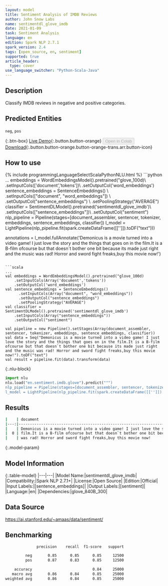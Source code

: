 ```yaml
---
layout: model
title: Sentiment Analysis of IMDB Reviews
author: John Snow Labs
name: sentimentdl_glove_imdb
date: 2021-01-09
task: Sentiment Analysis
language: en
edition: Spark NLP 2.7.1
spark_version: 2.4
tags: [open_source, en, sentiment]
supported: true
article_header:
  type: cover
use_language_switcher: "Python-Scala-Java"
---
```


## Description

Classify IMDB reviews in negative and positive categories.

## Predicted Entities

`neg`, `pos`

{:.btn-box}
[Live Demo](https://demo.johnsnowlabs.com/public/SENTIMENT_EN/){:.button.button-orange}
<button class="button button-orange" disabled>Open in Colab</button>
[Download](https://s3.amazonaws.com/auxdata.johnsnowlabs.com/public/models/sentimentdl_glove_imdb_en_2.7.1_2.4_1610208660282.zip){:.button.button-orange.button-orange-trans.arr.button-icon}

## How to use



<div class="tabs-box" markdown="1">
{% include programmingLanguageSelectScalaPythonNLU.html %}
```python
...
embeddings = WordEmbeddingsModel().pretrained("glove_100d)\
    .setInputCols(['document','tokens'])\
    .setOutputCol('word_embeddings')
sentence_embeddings = SentenceEmbeddings() \
      .setInputCols(["document", "word_embeddings"]) \
      .setOutputCol("sentence_embeddings") \
      .setPoolingStrategy("AVERAGE")
classifier = SentimentDLModel().pretrained('sentimentdl_glove_imdb')\
    .setInputCols(["sentence_embeddings"])\
    .setOutputCol("sentiment")
nlp_pipeline = Pipeline(stages=[document_assembler, sentencer, tokenizer, embeddings, sentence_embeddings, classifier])
l_model = LightPipeline(nlp_pipeline.fit(spark.createDataFrame([['']]).toDF("text")))

annotations = l_model.fullAnnotate('Demonicus is a movie turned into a video game! I just love the story and the things that goes on in the film.It is a B-film ofcourse but that doesn`t bother one bit because its made just right and the music was rad! Horror and sword fight freaks,buy this movie now!')
```

```scala
...
val embeddings = WordEmbeddingsModel().pretrained("glove_100d)
    .setInputCols(Array('document','tokens'))
    .setOutputCol('word_embeddings')
val sentence_embeddings = SentenceEmbeddings()
      .setInputCols(Array("document", "word_embeddings"))
      .setOutputCol("sentence_embeddings")
      .setPoolingStrategy("AVERAGE")
val classifier = SentimentDLModel().pretrained('sentimentdl_glove_imdb')
    .setInputCols(Array("sentence_embeddings"))
    .setOutputCol("sentiment")

val pipeline = new Pipeline().setStages(Array(document_assembler, sentencer, tokenizer, embeddings, sentence_embeddings, classifier))
val data = Seq("Demonicus is a movie turned into a video game! I just love the story and the things that goes on in the film.It is a B-film ofcourse but that doesn`t bother one bit because its made just right and the music was rad! Horror and sword fight freaks,buy this movie now!").toDF("text")
val result = pipeline.fit(data).transform(data)
```



{:.nlu-block}
```python
import nlu
nlu.load("en.sentiment.imdb.glove").predict(""")
nlp_pipeline = Pipeline(stages=[document_assembler, sentencer, tokenizer, embeddings, sentence_embeddings, classifier])
l_model = LightPipeline(nlp_pipeline.fit(spark.createDataFrame([['']]).toDF(""")
```

</div>

## Results

```bash
|    | document                                                                                                 | sentiment     |
|---:|---------------------------------------------------------------------------------------------------------:|--------------:|
|    | Demonicus is a movie turned into a video game! I just love the story and the things that goes on in the  |               |
|  0 | film.It is a B-film ofcourse but that doesn`t bother one bit because its made just right and the music   | positive      |
|    | was rad! Horror and sword fight freaks,buy this movie now!                                               |               |

```

{:.model-param}
## Model Information

{:.table-model}
|---|---|
|Model Name:|sentimentdl_glove_imdb|
|Compatibility:|Spark NLP 2.7.1+|
|License:|Open Source|
|Edition:|Official|
|Input Labels:|[sentence_embeddings]|
|Output Labels:|[sentiment]|
|Language:|en|
|Dependencies:|glove_840B_300|

## Data Source

https://ai.stanford.edu/~amaas/data/sentiment/

## Benchmarking

```bash
              precision    recall  f1-score   support

         neg       0.85      0.85      0.85     12500
         pos       0.87      0.83      0.85     12500

    accuracy                           0.84     25000
   macro avg       0.86      0.84      0.85     25000
weighted avg       0.86      0.84      0.85     25000

```